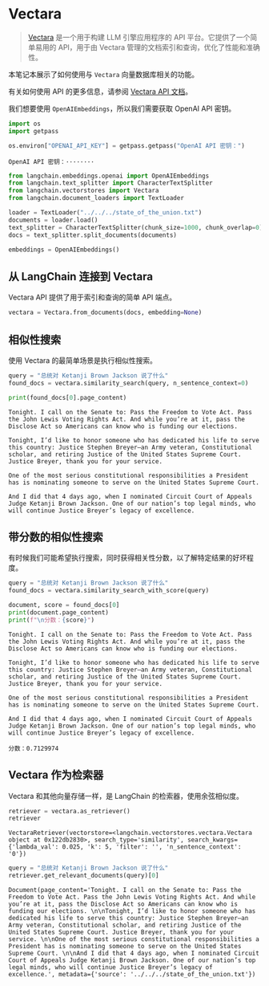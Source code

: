 # Vectara

>[Vectara](https://vectara.com/) 是一个用于构建 LLM 引擎应用程序的 API 平台。它提供了一个简单易用的 API，用于由 Vectara 管理的文档索引和查询，优化了性能和准确性。

本笔记本展示了如何使用与 `Vectara` 向量数据库相关的功能。

有关如何使用 API 的更多信息，请参阅 [Vectara API 文档](https://docs.vectara.com/docs/)。

我们想要使用 `OpenAIEmbeddings`，所以我们需要获取 OpenAI API 密钥。

```python
import os
import getpass

os.environ["OPENAI_API_KEY"] = getpass.getpass("OpenAI API 密钥：")
```

    OpenAI API 密钥：········
    

```python
from langchain.embeddings.openai import OpenAIEmbeddings
from langchain.text_splitter import CharacterTextSplitter
from langchain.vectorstores import Vectara
from langchain.document_loaders import TextLoader
```

```python
loader = TextLoader("../../../state_of_the_union.txt")
documents = loader.load()
text_splitter = CharacterTextSplitter(chunk_size=1000, chunk_overlap=0)
docs = text_splitter.split_documents(documents)

embeddings = OpenAIEmbeddings()
```

## 从 LangChain 连接到 Vectara

Vectara API 提供了用于索引和查询的简单 API 端点。

```python
vectara = Vectara.from_documents(docs, embedding=None)
```

## 相似性搜索

使用 Vectara 的最简单场景是执行相似性搜索。

```python
query = "总统对 Ketanji Brown Jackson 说了什么"
found_docs = vectara.similarity_search(query, n_sentence_context=0)
```

```python
print(found_docs[0].page_content)
```

    Tonight. I call on the Senate to: Pass the Freedom to Vote Act. Pass the John Lewis Voting Rights Act. And while you’re at it, pass the Disclose Act so Americans can know who is funding our elections. 
    
    Tonight, I’d like to honor someone who has dedicated his life to serve this country: Justice Stephen Breyer—an Army veteran, Constitutional scholar, and retiring Justice of the United States Supreme Court. Justice Breyer, thank you for your service. 
    
    One of the most serious constitutional responsibilities a President has is nominating someone to serve on the United States Supreme Court. 
    
    And I did that 4 days ago, when I nominated Circuit Court of Appeals Judge Ketanji Brown Jackson. One of our nation’s top legal minds, who will continue Justice Breyer’s legacy of excellence.
    

## 带分数的相似性搜索

有时候我们可能希望执行搜索，同时获得相关性分数，以了解特定结果的好坏程度。

```python
query = "总统对 Ketanji Brown Jackson 说了什么"
found_docs = vectara.similarity_search_with_score(query)
```

```python
document, score = found_docs[0]
print(document.page_content)
print(f"\n分数：{score}")
```

    Tonight. I call on the Senate to: Pass the Freedom to Vote Act. Pass the John Lewis Voting Rights Act. And while you’re at it, pass the Disclose Act so Americans can know who is funding our elections. 
    
    Tonight, I’d like to honor someone who has dedicated his life to serve this country: Justice Stephen Breyer—an Army veteran, Constitutional scholar, and retiring Justice of the United States Supreme Court. Justice Breyer, thank you for your service. 
    
    One of the most serious constitutional responsibilities a President has is nominating someone to serve on the United States Supreme Court. 
    
    And I did that 4 days ago, when I nominated Circuit Court of Appeals Judge Ketanji Brown Jackson. One of our nation’s top legal minds, who will continue Justice Breyer’s legacy of excellence.
    
    分数：0.7129974
    

## Vectara 作为检索器

Vectara 和其他向量存储一样，是 LangChain 的检索器，使用余弦相似度。

```python
retriever = vectara.as_retriever()
retriever
```


    VectaraRetriever(vectorstore=<langchain.vectorstores.vectara.Vectara object at 0x122db2830>, search_type='similarity', search_kwargs={'lambda_val': 0.025, 'k': 5, 'filter': '', 'n_sentence_context': '0'})


```python
query = "总统对 Ketanji Brown Jackson 说了什么"
retriever.get_relevant_documents(query)[0]
```


    Document(page_content='Tonight. I call on the Senate to: Pass the Freedom to Vote Act. Pass the John Lewis Voting Rights Act. And while you’re at it, pass the Disclose Act so Americans can know who is funding our elections. \n\nTonight, I’d like to honor someone who has dedicated his life to serve this country: Justice Stephen Breyer—an Army veteran, Constitutional scholar, and retiring Justice of the United States Supreme Court. Justice Breyer, thank you for your service. \n\nOne of the most serious constitutional responsibilities a President has is nominating someone to serve on the United States Supreme Court. \n\nAnd I did that 4 days ago, when I nominated Circuit Court of Appeals Judge Ketanji Brown Jackson. One of our nation’s top legal minds, who will continue Justice Breyer’s legacy of excellence.', metadata={'source': '../../../state_of_the_union.txt'})






```python

```